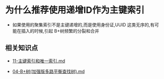 # 为什么推荐使用递增ID作为主键索引

- 如果使用的聚集索引不是主键递增的,而是使用身份证,UUID 这类无序的,有可能在插入的时候,引起 B+树频繁的分裂和合并

## 相关知识点

- [11-主键索引和唯一索引.md](../../13-persistence/01-MySQL/02-索引/11-主键索引和唯一索引.md)  

- [04-B+树(加强版多路平衡查找树).md](../../13-persistence/01-MySQL/02-索引/04-B+树(加强版多路平衡查找树).md) 